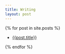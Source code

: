```yaml
---
title: Writing
layout: post
---
```


{% for post in site.posts %}
  <ul>
    <li>
      <a href="{{site.baseurl}}{{post.url}}">{{post.title}}</a>
    </li>
  </ul>
{% endfor %}